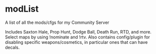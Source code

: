 # modList
A list of all the mods/cfgs for my Community Server

Includes Saxton Hale, Prop Hunt, Dodge Ball, Death Run, RTD, and more. Select maps by using !nominate and !rtv. Also contains config/plugin for disabling specific weapons/cosmetics, in particular ones that can have decals.
